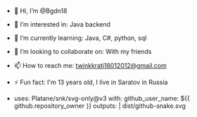 - 👋 Hi, I’m @Bgdn18
- 👀 I’m interested in: Java backend
- 🌱 I’m currently learning: Java, C#, python, sql
- 💞️ I’m looking to collaborate on: With my friends
- 📫 How to reach me: twinkkrati18012012@gmail.com
- ⚡ Fun fact: I'm 13 years old, I live in Saratov in Russia
  
- uses: Platane/snk/svg-only@v3
  with:
    github_user_name: ${{ github.repository_owner }}
    outputs: |
      dist/github-snake.svg

